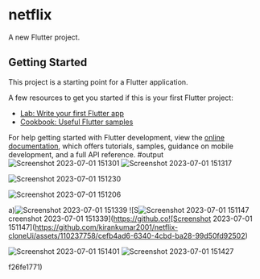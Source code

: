 # netflix

A new Flutter project.

## Getting Started

This project is a starting point for a Flutter application.

A few resources to get you started if this is your first Flutter project:

- [Lab: Write your first Flutter app](https://docs.flutter.dev/get-started/codelab)
- [Cookbook: Useful Flutter samples](https://docs.flutter.dev/cookbook)

For help getting started with Flutter development, view the
[online documentation](https://docs.flutter.dev/), which offers tutorials,
samples, guidance on mobile development, and a full API reference.
#output
![Screenshot 2023-07-01 151301](https://github.com/kirankumar2001/netflix-cloneUi/assets/110237758/220bae58-05c7-4eb7-b62a-0aa4d635bcc2)
![Screenshot 2023-07-01 151317](https://github.com/kirankumar2001/netflix-cloneUi/assets/110237758/8cfa310d-0d6c-4bfa-bb2d-47839b99b4b2)

![Screenshot 2023-07-01 151230](https://github.com/kirankumar2001/netflix-cloneUi/assets/110237758/fbc2e56e-176f-417f-a993-9b379a2b6ac1)

![Screenshot 2023-07-01 151206](https://github.com/kirankumar2001/netflix-cloneUi/assets/110237758/0683f344-1f6a-4e56-a5d2-8d47cf3d61c7)

a)![Screenshot 2023-07-01 151339](https://github.com/kirankumar2001/netflix-cloneUi/assets/110237758/57d4d184-9ea8-4529-9541-f39746f235a8)
![S![Screenshot 2023-07-01 151147](https://github.com/kirankumar2001/netflix-cloneUi/assets/110237758/53243483-23b2-4a20-a203-3b2fe6098ee1)
creenshot 2023-07-01 151339](https://github.co![Screenshot 2023-07-01 151147](https://github.com/kirankumar2001/netflix-cloneUi/assets/110237758/cefb4ad6-6340-4cbd-ba28-99d50fd92502)

![Screenshot 2023-07-01 151401](https://github.com/kirankumar2001/netflix-cloneUi/assets/110237758/b8f1e7f7-8e9e-48c6-8023-c831a3a8a43e)
![Screenshot 2023-07-01 151427](https://github.com/kirankumar2001/netflix-cloneUi/assets/110237758/1663d38b-a77e-4381-afe2-c17700bdfdd8)

f26fe1771)

